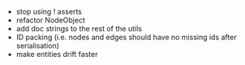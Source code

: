 - stop using ! asserts
- refactor NodeObject
- add doc strings to the rest of the utils
- ID packing (i.e. nodes and edges should have no missing ids after serialisation)
- make entities drift faster
